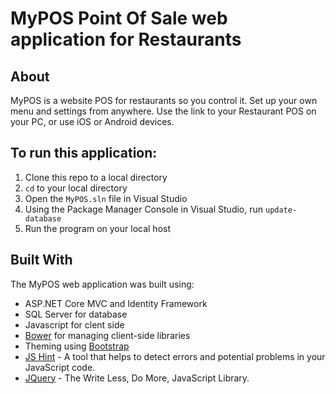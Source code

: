 # MyPOS Point Of Sale web application for Restaurants

## About

MyPOS is a website POS for restaurants so you control it. Set up your own menu and settings from
anywhere. Use the link to your Restaurant POS on your PC, or use iOS or Android devices.

## To run this application:
1.  Clone this repo to a local directory
1.  `cd` to your local directory
1.  Open the `MyPOS.sln` file in Visual Studio
1.  Using the Package Manager Console in Visual Studio, run `update-database`
1.  Run the program on your local host 

## Built With

The MyPOS web application was built using: 

*  ASP.NET Core MVC and Identity Framework 
*  SQL Server for database
*  Javascript for clent side
*  [Bower](https://go.microsoft.com/fwlink/?LinkId=518004) for managing client-side libraries
*  Theming using [Bootstrap](https://go.microsoft.com/fwlink/?LinkID=398939)
*  [JS Hint](http://jshint.com/) - A tool that helps to detect errors and potential problems in your JavaScript code.
*  [JQuery](https://jquery.com/) - The Write Less, Do More, JavaScript Library.
